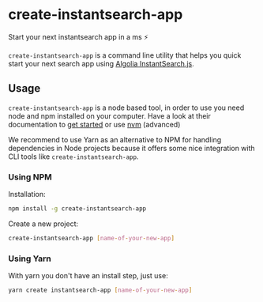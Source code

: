 # create-instantsearch-app

Start your next instantsearch app in a ms ⚡️

`create-instantsearch-app` is a command line utility that helps you quick start your next search app using [Algolia InstantSearch.js](https://community.algolia.com/instantsearch.js/v2).

## Usage

`create-instantsearch-app` is a node based tool, in order to use you need node and npm installed on your computer. Have a look at their documentation to [get started](https://docs.npmjs.com/getting-started/installing-node) or use [nvm](https://github.com/creationix/nvm) (advanced)

We recommend to use Yarn as an alternative to NPM for handling dependencies in Node projects because it offers some nice integration with CLI tools like `create-instantsearch-app`.

### Using NPM

Installation:

```sh
npm install -g create-instantsearch-app
```

Create a new project:

```sh
create-instantsearch-app [name-of-your-new-app]
```

### Using Yarn

With yarn you don't have an install step, just use:

```sh
yarn create instantsearch-app [name-of-your-new-app]
```
